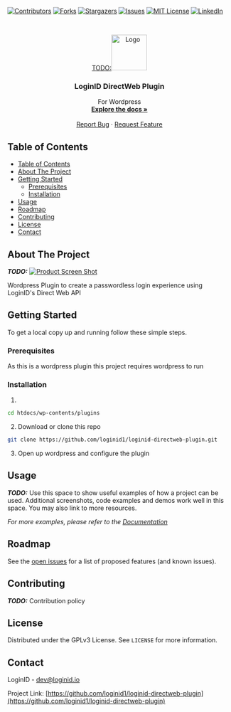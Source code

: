 <!--
*** To avoid retyping too much info. Do a search and replace for the following:
*** twitter_handle
-->





<!-- PROJECT SHIELDS -->
<!--
*** I'm using markdown "reference style" links for readability.
*** Reference links are enclosed in brackets [ ] instead of parentheses ( ).
*** See the bottom of this document for the declaration of the reference variables
*** for contributors-url, forks-url, etc. This is an optional, concise syntax you may use.
*** https://www.markdownguide.org/basic-syntax/#reference-style-links
-->
[![Contributors][contributors-shield]][contributors-url]
[![Forks][forks-shield]][forks-url]
[![Stargazers][stars-shield]][stars-url]
[![Issues][issues-shield]][issues-url]
[![MIT License][license-shield]][license-url]
[![LinkedIn][linkedin-shield]][linkedin-url]

<!-- PROJECT LOGO -->
<br />
<p align="center">
  <a href="https://github.com/loginid1/loginid-directweb-plugin">
    TODO:<img src="images/logo.png" alt="Logo" width="80" height="80">
  </a>

  <h3 align="center">LoginID DirectWeb Plugin</h3>

  <p align="center">
    For Wordpress
    <br />
    <a href="https://github.com/loginid1/loginid-directweb-plugin"><strong>Explore the docs »</strong></a>
    <br />
    <br />
    <a href="https://github.com/loginid1/loginid-directweb-plugin/issues">Report Bug</a>
    ·
    <a href="https://github.com/loginid1/loginid-directweb-plugin/issues">Request Feature</a>
  </p>
</p>



<!-- TABLE OF CONTENTS -->
## Table of Contents

- [Table of Contents](#table-of-contents)
- [About The Project](#about-the-project)
- [Getting Started](#getting-started)
  - [Prerequisites](#prerequisites)
  - [Installation](#installation)
- [Usage](#usage)
- [Roadmap](#roadmap)
- [Contributing](#contributing)
- [License](#license)
- [Contact](#contact)



<!-- ABOUT THE PROJECT -->
## About The Project

***TODO:***
[![Product Screen Shot][product-screenshot]](https://example.com)

Wordpress Plugin to create a passwordless login experience using LoginID's Direct Web API



<!-- GETTING STARTED -->
## Getting Started

To get a local copy up and running follow these simple steps.

### Prerequisites

As this is a wordpress plugin this project requires wordpress to run

### Installation

1. 
```sh
cd htdocs/wp-contents/plugins
```
2. Download or clone this repo
```sh
git clone https://github.com/loginid1/loginid-directweb-plugin.git
```
3. Open up wordpress and configure the plugin


<!-- USAGE EXAMPLES -->
## Usage

***TODO:*** Use this space to show useful examples of how a project can be used. Additional screenshots, code examples and demos work well in this space. You may also link to more resources.

_For more examples, please refer to the [Documentation](https://example.com)_



<!-- ROADMAP -->
## Roadmap

See the [open issues](https://github.com/loginid1/loginid-directweb-plugin/issues) for a list of proposed features (and known issues).


<!-- CONTRIBUTING -->
## Contributing

***TODO:*** Contribution policy

<!-- LICENSE -->
## License

Distributed under the GPLv3 License. See `LICENSE` for more information.



<!-- CONTACT -->
## Contact

LoginID - dev@loginid.io
<!-- - [@twitter_handle](https://twitter.com/twitter_handle) -->

Project Link: [https://github.com/loginid1/loginid-directweb-plugin](https://github.com/loginid1/loginid-directweb-plugin)



<!-- MARKDOWN LINKS & IMAGES -->
<!-- https://www.markdownguide.org/basic-syntax/#reference-style-links -->
[contributors-shield]: https://img.shields.io/github/contributors/loginid1/loginid-directweb-plugin.svg?style=flat-square
[contributors-url]: https://github.com/loginid1/loginid-directweb-plugin/graphs/contributors
[forks-shield]: https://img.shields.io/github/forks/loginid1/loginid-directweb-plugin.svg?style=flat-square
[forks-url]: https://github.com/loginid1/loginid-directweb-plugin/network/members
[stars-shield]: https://img.shields.io/github/stars/loginid1/loginid-directweb-plugin.svg?style=flat-square
[stars-url]: https://github.com/loginid1/loginid-directweb-plugin/stargazers
[issues-shield]: https://img.shields.io/github/issues/loginid1/loginid-directweb-plugin.svg?style=flat-square
[issues-url]: https://github.com/loginid1/loginid-directweb-plugin/issues
[license-shield]: https://img.shields.io/github/license/loginid1/loginid-directweb-plugin.svg?style=flat-square
[license-url]: https://github.com/loginid1/loginid-directweb-plugin/blob/master/LICENSE
[linkedin-shield]: https://img.shields.io/badge/-LinkedIn-black.svg?style=flat-square&logo=linkedin&colorB=555
[linkedin-url]: https://linkedin.com/in/loginid
[product-screenshot]: images/screenshot.png